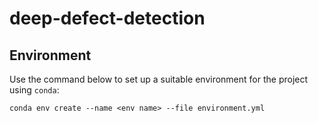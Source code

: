 # deep-defect-detection


## Environment
Use the command below to set up a suitable environment for the project using `conda`:
```
conda env create --name <env name> --file environment.yml
```